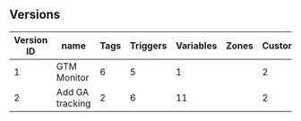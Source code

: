 
## Versions

| Version ID | name                      | Tags | Triggers | Variables | Zones | CustomTemplates |
|------------|---------------------------|------|----------|-----------|-------|-----------------|
|          1 | GTM Monitor               |    6 |        5 |         1 |       |               2 |
|          2 | Add GA tracking           |    2 |        6 |        11 |       |               2 |